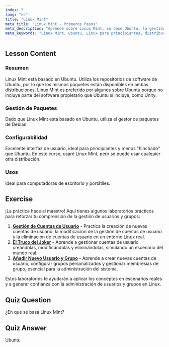 ```yaml
---
index: 7
lang: "es"
title: "Linux Mint"
meta_title: "Linux Mint - Primeros Pasos"
meta_description: "Aprende sobre Linux Mint, su base Ubuntu, la gestión de paquetes y por qué es excelente para principiantes. ¡Descubre sus características y cómo empezar hoy mismo!"
meta_keywords: "Linux Mint, Ubuntu, Linux para principiantes, distribución de Linux, tutorial de Linux, gestor de paquetes Debian, guía de Linux"
---
```


## Lesson Content

### Resumen

Linux Mint está basado en Ubuntu. Utiliza los repositorios de software de Ubuntu, por lo que los mismos paquetes están disponibles en ambas distribuciones. Linux Mint es preferido por algunos sobre Ubuntu porque no incluye parte del software propietario que Ubuntu sí incluye, como Unity.

### Gestión de Paquetes

Dado que Linux Mint está basado en Ubuntu, utiliza el gestor de paquetes de Debian.

### Configurabilidad

Excelente interfaz de usuario, ideal para principiantes y menos "hinchado" que Ubuntu. En este curso, usaré Linux Mint, pero se puede usar cualquier otra distribución.

### Usos

Ideal para computadoras de escritorio y portátiles.

## Exercise

¡La práctica hace al maestro! Aquí tienes algunos laboratorios prácticos para reforzar tu comprensión de la gestión de usuarios y grupos:

1. **[Gestión de Cuentas de Usuario](https://labex.io/es/labs/linux-user-account-management-49)** - Practica la creación de nuevas cuentas de usuario, la modificación de la gestión de cuentas de usuario y la eliminación de cuentas de usuario en un entorno Linux real.
2. **[El Truco del Joker](https://labex.io/es/labs/linux-the-joker-s-trick-270247)** - Aprende a gestionar cuentas de usuario creándolas, modificándolas y eliminándolas, simulando un escenario del mundo real.
3. **[Añadir Nuevo Usuario y Grupo](https://labex.io/es/labs/linux-add-new-user-and-group-17987)** - Aprende a crear nuevas cuentas de usuario, configurar grupos personalizados y gestionar membresías de grupo, esencial para la administración del sistema.

Estos laboratorios te ayudarán a aplicar los conceptos en escenarios reales y a generar confianza con la administración de usuarios y grupos en Linux.

## Quiz Question

¿En qué se basa Linux Mint?

## Quiz Answer

Ubuntu
